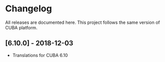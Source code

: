 # Changelog

All releases are documented here. This project follows the same version of CUBA platform.

## [6.10.0] - 2018-12-03

- Translations for CUBA 6.10
